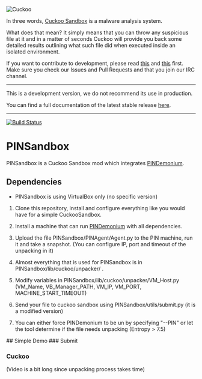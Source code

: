 ![Cuckoo](http://cuckoosandbox.org/graphic/cuckoo.png)

In three words, [Cuckoo Sandbox](http://www.cuckoosandbox.org) is a malware analysis system.

What does that mean? It simply means that you can throw any suspicious file at it and in a matter of seconds Cuckoo will provide you back some detailed results outlining what such file did when executed inside an isolated environment.

If you want to contribute to development, please read [this](http://www.cuckoosandbox.org/development.html) and [this](http://www.cuckoofoundation.org/contribute.html) first. Make sure you check our Issues and Pull Requests and that you join our IRC channel.

<hr />

This is a development version, we do not recommend its use in production.

You can find a full documentation of the latest stable release [here](http://docs.cuckoosandbox.org).

<hr />

[![Build Status](https://travis-ci.org/cuckoosandbox/cuckoo.png?branch=master)](https://travis-ci.org/cuckoosandbox/cuckoo)
# PINSandbox
PINSandbox is a Cuckoo Sandbox mod which integrates [PINDemonium](https://github.com/Seba0691/PINdemonium).

## Dependencies
 * PINSandbox is using VirtualBox only (no specific version)

1. Clone this repository, install and configure everything like you would have for a simple CuckooSandbox.

2. Install a machine that can run [PINDemonium](https://github.com/Seba0691/PINdemonium) with all dependencies.

3. Upload the file PINSandbox/PINAgent/Agent.py to the PIN machine, run it and take a snapshot. (You can configure IP, port and timeout of the unpacking in it)

4. Almost everything that is used for PINSandbox is in PINSandbox/lib/cuckoo/unpacker/ . 

5. Modify variables in PINSandbox/lib/cuckoo/unpacker/VM_Host.py (VM_Name, VB_Manager_PATH, VM_IP, VM_PORT, MACHINE_START_TIMEOUT)

6. Send your file to cuckoo sandbox using  PINSandbox/utils/submit.py (it is a modified version)

7. You can either force PINDemonium to be un by specifying "--PIN" or let the tool determine if the file needs unpacking (Entropy > 7.5)


## Simple Demo
### Submit
<script type="text/javascript" src="https://asciinema.org/a/896b7k2fktbe9lylyvk3kvd6e.js" id="asciicast-896b7k2fktbe9lylyvk3kvd6e" async></script>
### Cuckoo
(Video is a bit long since unpacking process takes time)
<script type="text/javascript" src="https://asciinema.org/a/ddqf3sh88lc32ngm8sf8d0vj7.js" id="asciicast-ddqf3sh88lc32ngm8sf8d0vj7" async></script>

